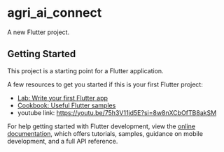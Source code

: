 # agri_ai_connect

A new Flutter project.

## Getting Started

This project is a starting point for a Flutter application.

A few resources to get you started if this is your first Flutter project:

- [Lab: Write your first Flutter app](https://docs.flutter.dev/get-started/codelab)
- [Cookbook: Useful Flutter samples](https://docs.flutter.dev/cookbook)
- youtube link: https://youtu.be/75h3V11jd5E?si=8w8nXCbOfTB8akSM

For help getting started with Flutter development, view the
[online documentation](https://docs.flutter.dev/), which offers tutorials,
samples, guidance on mobile development, and a full API reference.
